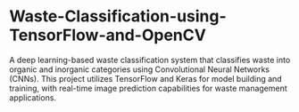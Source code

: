# Waste-Classification-using-TensorFlow-and-OpenCV
A deep learning-based waste classification system that classifies waste into organic and inorganic categories using Convolutional Neural Networks (CNNs). This project utilizes TensorFlow and Keras for model building and training, with real-time image prediction capabilities for waste management applications.
